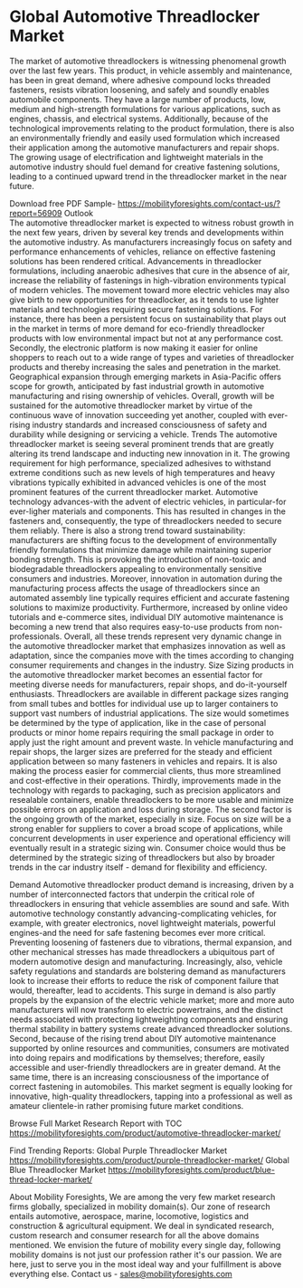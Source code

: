 # Global Automotive Threadlocker Market 
The market of automotive threadlockers is witnessing phenomenal growth over the last few years. This product, in vehicle assembly and maintenance, has been in great demand, where adhesive compound locks threaded fasteners, resists vibration loosening, and safely and soundly enables automobile components. They have a large number of products, low, medium and high-strength formulations for various applications, such as engines, chassis, and electrical systems. Additionally, because of the technological improvements relating to the product formulation, there is also an environmentally friendly and easily used formulation which increased their application among the automotive manufacturers and repair shops. The growing usage of electrification and lightweight materials in the automotive industry should fuel demand for creative fastening solutions, leading to a continued upward trend in the threadlocker market in the near future.

Download free PDF Sample- https://mobilityforesights.com/contact-us/?report=56909
Outlook                                                                                                                              
The automotive threadlocker market is expected to witness robust growth in the next few years, driven by several key trends and developments within the automotive industry. As manufacturers increasingly focus on safety and performance enhancements of vehicles, reliance on effective fastening solutions has been rendered critical. Advancements in threadlocker formulations, including anaerobic adhesives that cure in the absence of air, increase the reliability of fastenings in high-vibration environments typical of modern vehicles. The movement toward more electric vehicles may also give birth to new opportunities for threadlocker, as it tends to use lighter materials and technologies requiring secure fastening solutions. For instance, there has been a persistent focus on sustainability that plays out in the market in terms of more demand for eco-friendly threadlocker products with low environmental impact but not at any performance cost. Secondly, the electronic platform is now making it easier for online shoppers to reach out to a wide range of types and varieties of threadlocker products and thereby increasing the sales and penetration in the market. Geographical expansion through emerging markets in Asia-Pacific offers scope for growth, anticipated by fast industrial growth in automotive manufacturing and rising ownership of vehicles. Overall, growth will be sustained for the automotive threadlocker market by virtue of the continuous wave of innovation succeeding yet another, coupled with ever-rising industry standards and increased consciousness of safety and durability while designing or servicing a vehicle.
Trends
The automotive threadlocker market is seeing several prominent trends that are greatly altering its trend landscape and inducting new innovation in it. The growing requirement for high performance, specialized adhesives to withstand extreme conditions such as new levels of high temperatures and heavy vibrations typically exhibited in advanced vehicles is one of the most prominent features of the current threadlocker market. Automotive technology advances-with the advent of electric vehicles, in particular-for ever-ligher materials and components. This has resulted in changes in the fasteners and, consequently, the type of threadlockers needed to secure them reliably. There is also a strong trend toward sustainability: manufacturers are shifting focus to the development of environmentally friendly formulations that minimize damage while maintaining superior bonding strength. This is provoking the introduction of non-toxic and biodegradable threadlockers appealing to environmentally sensitive consumers and industries. Moreover, innovation in automation during the manufacturing process affects the usage of threadlockers since an automated assembly line typically requires efficient and accurate fastening solutions to maximize productivity. Furthermore, increased by online video tutorials and e-commerce sites, individual DIY automotive maintenance is becoming a new trend that also requires easy-to-use products from non-professionals. Overall, all these trends represent very dynamic change in the automotive threadlocker market that emphasizes innovation as well as adaptation, since the companies move with the times according to changing consumer requirements and changes in the industry.
Size
Sizing products in the automotive threadlocker market becomes an essential factor for meeting diverse needs for manufacturers, repair shops, and do-it-yourself enthusiasts. Threadlockers are available in different package sizes ranging from small tubes and bottles for individual use up to larger containers to support vast numbers of industrial applications. The size would sometimes be determined by the type of application, like in the case of personal products or minor home repairs requiring the small package in order to apply just the right amount and prevent waste. In vehicle manufacturing and repair shops, the larger sizes are preferred for the steady and efficient application between so many fasteners in vehicles and repairs. It is also making the process easier for commercial clients, thus more streamlined and cost-effective in their operations. Thirdly, improvements made in the technology with regards to packaging, such as precision applicators and resealable containers, enable threadlockers to be more usable and minimize possible errors on application and loss during storage. The second factor is the ongoing growth of the market, especially in size. Focus on size will be a strong enabler for suppliers to cover a broad scope of applications, while concurrent developments in user experience and operational efficiency will eventually result in a strategic sizing win. Consumer choice would thus be determined by the strategic sizing of threadlockers but also by broader trends in the car industry itself - demand for flexibility and efficiency.


Demand 
Automotive threadlocker product demand is increasing, driven by a number of interconnected factors that underpin the critical role of threadlockers in ensuring that vehicle assemblies are sound and safe. With automotive technology constantly advancing-complicating vehicles, for example, with greater electronics, novel lightweight materials, powerful engines-and the need for safe fastening becomes ever more critical. Preventing loosening of fasteners due to vibrations, thermal expansion, and other mechanical stresses has made threadlockers a ubiquitous part of modern automotive design and manufacturing. Increasingly, also, vehicle safety regulations and standards are bolstering demand as manufacturers look to increase their efforts to reduce the risk of component failure that would, thereafter, lead to accidents. This surge in demand is also partly propels by the expansion of the electric vehicle market; more and more auto manufacturers will now transform to electric powertrains, and the distinct needs associated with protecting lightweighting components and ensuring thermal stability in battery systems create advanced threadlocker solutions. Second, because of the rising trend about DIY automotive maintenance supported by online resources and communities, consumers are motivated into doing repairs and modifications by themselves; therefore, easily accessible and user-friendly threadlockers are in greater demand. At the same time, there is an increasing consciousness of the importance of correct fastening in automobiles. This market segment is equally looking for innovative, high-quality threadlockers, tapping into a professional as well as amateur clientele-in rather promising future market conditions.



Browse Full Market Research Report with TOC 
https://mobilityforesights.com/product/automotive-threadlocker-market/

Find Trending Reports:
Global Purple Threadlocker Market 
https://mobilityforesights.com/product/purple-threadlocker-market/
Global Blue Threadlocker Market 
https://mobilityforesights.com/product/blue-thread-locker-market/


About Mobility Foresights,
We are among the very few market research firms globally, specialized in mobility domain(s). Our zone of research entails automotive, aerospace, marine, locomotive, logistics and construction & agricultural equipment. We deal in syndicated research, custom research and consumer research for all the above domains mentioned.
We envision the future of mobility every single day, following mobility domains is not just our profession rather it's our passion. We are here, just to serve you in the most ideal way and your fulfillment is above everything else. Contact us -  sales@mobilityforesights.com 


